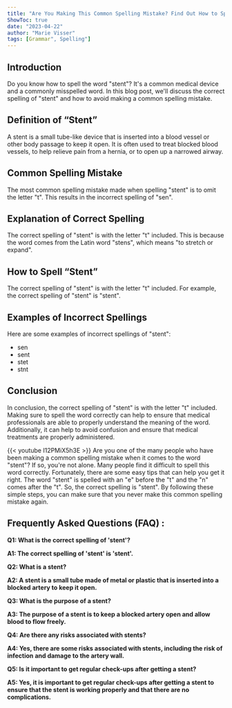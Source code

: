 ```yaml
---
title: "Are You Making This Common Spelling Mistake? Find Out How to Spell 'Stent' Now!"
ShowToc: true 
date: "2023-04-22"
author: "Marie Visser" 
tags: [Grammar", Spelling"]
---
```

## Introduction
Do you know how to spell the word "stent"? It's a common medical device and a commonly misspelled word. In this blog post, we'll discuss the correct spelling of "stent" and how to avoid making a common spelling mistake.

## Definition of “Stent”
A stent is a small tube-like device that is inserted into a blood vessel or other body passage to keep it open. It is often used to treat blocked blood vessels, to help relieve pain from a hernia, or to open up a narrowed airway.

## Common Spelling Mistake
The most common spelling mistake made when spelling "stent" is to omit the letter "t". This results in the incorrect spelling of "sen".

## Explanation of Correct Spelling
The correct spelling of "stent" is with the letter "t" included. This is because the word comes from the Latin word "stens", which means "to stretch or expand".

## How to Spell “Stent”
The correct spelling of "stent" is with the letter "t" included. For example, the correct spelling of "stent" is "stent".

## Examples of Incorrect Spellings
Here are some examples of incorrect spellings of "stent":

- sen
- sent
- stet
- stnt

## Conclusion
In conclusion, the correct spelling of "stent" is with the letter "t" included. Making sure to spell the word correctly can help to ensure that medical professionals are able to properly understand the meaning of the word. Additionally, it can help to avoid confusion and ensure that medical treatments are properly administered.

{{< youtube I12PMiX5h3E >}} 
Are you one of the many people who have been making a common spelling mistake when it comes to the word "stent"? If so, you're not alone. Many people find it difficult to spell this word correctly. Fortunately, there are some easy tips that can help you get it right. The word "stent" is spelled with an "e" before the "t" and the "n" comes after the "t". So, the correct spelling is "stent". By following these simple steps, you can make sure that you never make this common spelling mistake again.

## Frequently Asked Questions (FAQ) :
**Q1: What is the correct spelling of 'stent'?**

**A1: The correct spelling of 'stent' is 'stent'.**

**Q2: What is a stent?**

**A2: A stent is a small tube made of metal or plastic that is inserted into a blocked artery to keep it open.**

**Q3: What is the purpose of a stent?**

**A3: The purpose of a stent is to keep a blocked artery open and allow blood to flow freely.**

**Q4: Are there any risks associated with stents?**

**A4: Yes, there are some risks associated with stents, including the risk of infection and damage to the artery wall.**

**Q5: Is it important to get regular check-ups after getting a stent?**

**A5: Yes, it is important to get regular check-ups after getting a stent to ensure that the stent is working properly and that there are no complications.**





